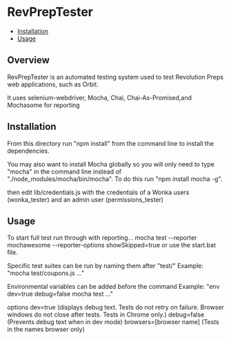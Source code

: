 # RevPrepTester

* [Installation](#Installation)
* [Usage](#Usage)

## Overview
RevPrepTester is an automated testing system used to test Revolution Preps web applications, such as Orbit.

It uses selenium-webdriver, Mocha, Chai, Chai-As-Promised,and Mochasome for reporting


## Installation

From this directory run "npm install" from the command line to install the dependencies.  

You may also want to install Mocha globally so you will only need to type "mocha" in the command line instead of "./node_modules/mocha/bin/mocha".  To do this run "npm install mocha -g".

then edit lib/credentials.js with the credentials of a Wonka users (wonka_tester) and an admin user (permissions_tester)


## Usage

To start full test run through with reporting...
mocha test --reporter mochawesome --reporter-options showSkipped=true
or use the start.bat file.

Specific test suites can be run by naming them after "test/"
Example: "mocha test/coupons.js ..."

Environmental variables can be added before the command
Example: "env dev=true debug=false mocha test ..."

options
dev=true (displays debug text. Tests do not retry on failure. Browser windows do not close after tests. Tests in Chrome only.)
debug=false (Prevents debug text when in dev mode)
browsers=[browser name] (Tests in the names browser only)
